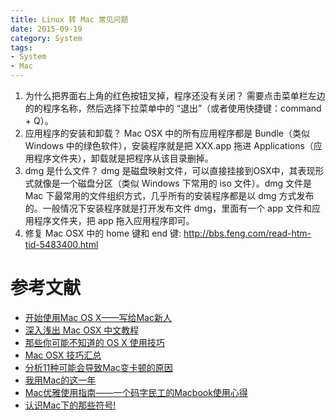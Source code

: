 ```yaml
---
title: Linux 转 Mac 常见问题
date: 2015-09-19
category: System
tags:
- System
- Mac
---
```


1. 为什么把界面右上角的红色按钮叉掉，程序还没有关闭？
  需要点击菜单栏左边的的程序名称，然后选择下拉菜单中的 “退出”（或者使用快捷键：command + Q）。
2. 应用程序的安装和卸载？
  Mac OSX 中的所有应用程序都是 Bundle（类似 Windows 中的绿色软件），安装程序就是把 XXX.app 拖进 Applications（应用程序文件夹），卸载就是把程序从该目录删掉。
3. dmg 是什么文件？
  dmg 是磁盘映射文件，可以直接挂接到OSX中，其表现形式就像是一个磁盘分区（类似 Windows 下常用的 iso 文件）。dmg 文件是 Mac 下最常用的文件组织方式，几乎所有的安装程序都是以 dmg 方式发布的。一般情况下安装程序就是打开发布文件 dmg，里面有一个 app 文件和应用程序文件夹，把 app 拖入应用程序即可。
4. 修复 Mac OSX 中的 home 键和 end 键: http://bbs.feng.com/read-htm-tid-5483400.html

# 参考文献
- [开始使用Mac OS X——写给Mac新人](http://www.cnblogs.com/chijianqiang/archive/2011/08/03/2126593.html)
- [深入浅出 Mac OSX 中文教程](http://list.youku.com/albumlist/show?id=18654878&ascending=1&page=1)
- [那些你可能不知道的 OS X 使用技巧](http://www.jianshu.com/p/00ea7b218020)
- [Mac OSX 技巧汇总](http://list.youku.com/albumlist/show?id=18342313&ascending=1&page=1)
- [分析11种可能会导致Mac变卡顿的原因](http://www.ithome.com/html/mac/181696.htm)
- [我用Mac的这一年](http://www.jianshu.com/p/cfc0d49f2e8f#)
- [Mac优雅使用指南——一个码字民工的Macbook使用心得](http://www.jianshu.com/p/c956d8dbce45#)
- [认识Mac下的那些符号!](http://newping.cn/457)
